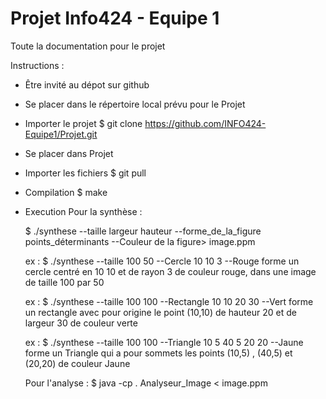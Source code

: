 # Projet Info424 - Equipe 1
Toute la documentation pour le projet

Instructions :
 - Être invité au dépot sur github
 - Se placer dans le répertoire local prévu pour le Projet
 - Importer le projet
	$ git clone https://github.com/INFO424-Equipe1/Projet.git
 - Se placer dans Projet
 - Importer les fichiers
	$ git pull
 - Compilation 
	$ make
 - Execution
	Pour la synthèse :

	$ ./synthese --taille largeur hauteur --forme_de_la_figure points_déterminants --Couleur de la figure> image.ppm

	ex :  $ ./synthese --taille 100 50 --Cercle 10 10 3 --Rouge
	forme un cercle centré en 10 10 et de rayon 3 de couleur rouge, dans une image de taille 100 par 50

	ex : $ ./synthese --taille 100 100 --Rectangle 10 10 20 30 --Vert
	forme un rectangle avec pour origine le point (10,10) de hauteur 20 et de largeur 30 de couleur verte

	ex : $ ./synthese --taille 100 100 --Triangle 10 5 40 5 20 20 --Jaune
	forme un Triangle qui a pour sommets les points (10,5) , (40,5) et (20,20) de couleur Jaune



	Pour l'analyse :
	$ java -cp . Analyseur_Image < image.ppm
